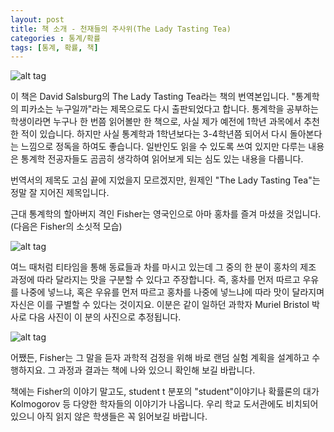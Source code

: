 ```yaml
---
layout: post
title: 책 소개 - 천재들의 주사위(The Lady Tasting Tea)
categories : 통계/확률
tags: [통계, 확률, 책]
---
```


![alt tag](http://pds27.egloos.com/pds/201305/21/67/e0075567_519ad4fa7c96f.jpeg)

이 책은 David Salsburg의 The Lady Tasting Tea라는 책의 번역본입니다.
"통계학의 피카소는 누구일까"라는 제목으로도 다시 출판되었다고 합니다.
통계학을 공부하는 학생이라면 누구나 한 번쯤 읽어볼만 한 책으로, 사실 제가 예전에 1학년 과목에서 추천한 적이 있습니다.
하지만 사실 통계학과 1학년보다는 3-4학년쯤 되어서 다시 돌아본다는 느낌으로 정독을 하여도 좋습니다.
일반인도 읽을 수 있도록 쓰여 있지만 다루는 내용은 통계학 전공자들도 곰곰히 생각하여 읽어보게 되는 심도 있는 내용을 다룹니다.

번역서의 제목도 고심 끝에 지었을지 모르겠지만, 원제인 "The Lady Tasting Tea"는 정말 잘 지어진 제목입니다.

근대 통계학의 할아버지 격인 Fisher는 영국인으로 아마 홍차를 즐겨 마셨을 것입니다. (다음은 Fisher의 소싯적 모습)

![alt tag](https://upload.wikimedia.org/wikipedia/commons/a/aa/Youngronaldfisher2.JPG)

여느 때처럼 티타임을 통해 동료들과 차를 마시고 있는데 그 중의 한 분이 홍차의 제조 과정에 따라 달라지는 맛을 구분할 수 있다고 주장합니다.
즉, 홍차를 먼저 따르고 우유를 나중에 넣느냐, 혹은 우유를 먼저 따르고 홍차를 나중에 넣느냐에 따라 맛이 달라지며 자신은 이를 구별할 수 있다는 것이지요.
이분은 같이 일하던 과학자 Muriel Bristol 박사로 다음 사진이 이 분의 사진으로 추정됩니다.

![alt tag](https://www.uvm.edu/~dhowell/StatPages/Chi-Square-Folder/MurielBristol.png)

어쨌든, Fisher는 그 말을 듣자 과학적 검정을 위해 바로 랜덤 실험 계획을 설계하고 수행하지요. 
그 과정과 결과는 책에 나와 있으니 확인해 보길 바랍니다.

책에는 Fisher의 이야기 말고도, student t 분포의 "student"이야기나 확률론의 대가 Kolmogorov 등 다양한 학자들의 이야기가 나옵니다.
우리 학교 도서관에도  비치되어 있으니 아직 읽지 않은 학생들은 꼭 읽어보길 바랍니다.



